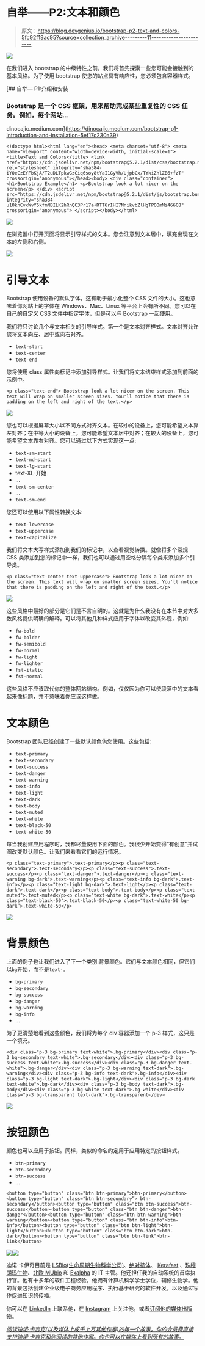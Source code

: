 # 自举——P2:文本和颜色

> 原文：<https://blog.devgenius.io/bootstrap-p2-text-and-colors-5fc92f19ac95?source=collection_archive---------11----------------------->

![](img/79c2182866b78e8c78894ff69d70aa73.png)

在我们进入 bootstrap 的中级特性之前，我们将首先探索一些您可能会接触到的基本风格。为了使用 bootstrap 使您的站点具有响应性，您必须包含容器样式。

[](https://dinocajic.medium.com/bootstrap-p1-introduction-and-installation-5ef17c230a39) [## 自举— P1:介绍和安装

### Bootstrap 是一个 CSS 框架，用来帮助完成某些重复性的 CSS 任务。例如，每个网站…

dinocajic.medium.com](https://dinocajic.medium.com/bootstrap-p1-introduction-and-installation-5ef17c230a39) 

```
<!doctype html><html lang="en"><head> <meta charset="utf-8"> <meta name="viewport" content="width=device-width, initial-scale=1"> <title>Text and Colors</title> <link href="https://cdn.jsdelivr.net/npm/bootstrap@5.2.1/dist/css/bootstrap.min.css" rel="stylesheet" integrity="sha384-iYQeCzEYFbKjA/T2uDLTpkwGzCiq6soy8tYaI1GyVh/UjpbCx/TYkiZhlZB6+fzT" crossorigin="anonymous"></head><body> <div class="container"> <h1>Bootstrap Example</h1> <p>Bootstrap look a lot nicer on the screen</p> </div> <script src="https://cdn.jsdelivr.net/npm/bootstrap@5.2.1/dist/js/bootstrap.bundle.min.js" integrity="sha384-u1OknCvxWvY5kfmNBILK2hRnQC3Pr17a+RTT6rIHI7NnikvbZlHgTPOOmMi466C8" crossorigin="anonymous"> </script></body></html>
```

![](img/2583d9b653b5138e914799ea3530c1ba.png)

在浏览器中打开页面将显示引导样式的文本。您会注意到文本居中，填充出现在文本的左侧和右侧。

![](img/57af39b1d52c886e0dcd4dbd374aefa9.png)

# 引导文本

Bootstrap 使用设备的默认字体，这有助于最小化整个 CSS 文件的大小。这也意味着你网站上的字体在 Windows、Mac、Linux 等平台上会有所不同。您可以在自己的自定义 CSS 文件中指定字体，但是可以与 Bootstrap 一起使用。

我们将只讨论几个与文本相关的引导样式。第一个是文本对齐样式。文本对齐允许您将文本向左、居中或向右对齐。

*   `text-start`
*   `text-center`
*   `text-end`

您将使用 class 属性向标记中添加引导样式。让我们将文本结束样式添加到前面的示例中。

```
<p class="text-end"> Bootstrap look a lot nicer on the screen. This text will wrap on smaller screen sizes. You'll notice that there is padding on the left and right of the text.</p>
```

![](img/44590e85e001ca79f5ef9ad67b3fa430.png)

您也可以根据屏幕大小以不同方式对齐文本。在较小的设备上，您可能希望文本靠左对齐；在中等大小的设备上，您可能希望文本居中对齐；在较大的设备上，您可能希望文本靠右对齐。您可以通过以下方式实现这一点:

*   `text-sm-start`
*   `text-md-start`
*   `text-lg-start`
*   text-XL-开始
*   …
*   `text-sm-center`
*   …
*   `text-sm-end`

您还可以使用以下属性转换文本:

*   `text-lowercase`
*   `text-uppercase`
*   `text-capitalize`

我们将文本大写样式添加到我们的标记中，以查看视觉转换。就像将多个常规 CSS 类添加到您的标记中一样，我们也可以通过用空格分隔每个类来添加多个引导类。

```
<p class="text-center text-uppercase"> Bootstrap look a lot nicer on the screen. This text will wrap on smaller screen sizes. You'll notice that there is padding on the left and right of the text.</p>
```

![](img/c192382fa32230ced3a1933f305694f6.png)

这些风格中最好的部分是它们是不言自明的。这就是为什么我没有在本节中对大多数风格提供明确的解释。可以将其他几种样式应用于字体以改变其外观，例如:

*   `fw-bold`
*   `fw-bolder`
*   `fw-semibold`
*   `fw-normal`
*   `fw-light`
*   `fw-lighter`
*   `fst-italic`
*   `fst-normal`

这些风格不应该取代你的整体网站结构。例如，仅仅因为你可以使段落中的文本看起来像标题，并不意味着你应该这样做。

# 文本颜色

Bootstrap 团队已经创建了一些默认颜色供您使用。这些包括:

*   `text-primary`
*   `text-secondary`
*   `text-success`
*   `text-danger`
*   `text-warning`
*   `text-info`
*   `text-light`
*   `text-dark`
*   `text-body`
*   `text-muted`
*   `text-white`
*   `text-black-50`
*   `text-white-50`

每当我创建应用程序时，我都尽量使用下面的颜色。我很少开始变得“有创意”并试图改变默认颜色。让我们来看看它们的运行情况。

```
<p class="text-primary">.text-primary</p><p class="text-secondary">.text-secondary</p><p class="text-success">.text-success</p><p class="text-danger">.text-danger</p><p class="text-warning bg-dark">.text-warning</p><p class="text-info bg-dark">.text-info</p><p class="text-light bg-dark">.text-light</p><p class="text-dark">.text-dark</p><p class="text-body">.text-body</p><p class="text-muted">.text-muted</p><p class="text-white bg-dark">.text-white</p><p class="text-black-50">.text-black-50</p><p class="text-white-50 bg-dark”>.text-white-50</p>
```

![](img/463759b15aaf9cb8129c0eb2ff11e705.png)

# 背景颜色

上面的例子也让我们进入了下一个类别:背景颜色。它们与文本颜色相同，但它们以`bg`开始，而不是`text-`。

*   `bg-primary`
*   `bg-secondary`
*   `bg-success`
*   `bg-danger`
*   `bg-warning`
*   `bg-info`
*   …

为了更清楚地看到这些颜色，我们将为每个 div 容器添加一个 p-3 样式，这只是一个填充。

```
<div class="p-3 bg-primary text-white">.bg-primary</div><div class="p-3 bg-secondary text-white">.bg-secondary</div><div class="p-3 bg-success text-white">.bg-success</div><div class="p-3 bg-danger text-white">.bg-danger</div><div class="p-3 bg-warning text-dark">.bg-warning</div><div class="p-3 bg-info text-dark">.bg-info</div><div class="p-3 bg-light text-dark">.bg-light</div><div class="p-3 bg-dark text-white">.bg-dark</div><div class="p-3 bg-body text-dark">.bg-body</div><div class="p-3 bg-white text-dark">.bg-white</div><div class="p-3 bg-transparent text-dark">.bg-transparent</div>
```

![](img/6cce481aa3844227d6b7dbcec4bf00bb.png)

# 按钮颜色

颜色也可以应用于按钮。同样，类似的命名约定用于应用特定的按钮样式。

*   `btn-primary`
*   `btn-secondary`
*   `btn-success`
*   …

```
<button type="button" class="btn btn-primary">btn-primary</button><button type="button" class="btn btn-secondary”> btn-secondary</button><button type="button" class="btn btn-success">btn-success</button><button type="button" class="btn btn-danger">btn-danger</button><button type="button" class="btn btn-warning">btn-warning</button><button type="button" class="btn btn-info">btn-info</button><button type="button" class="btn btn-light">btn-light</button><button type="button" class="btn btn-dark">btn-dark</button><button type="button" class="btn btn-link">btn-link</button>
```

![](img/e8205bf37a721c9853a4016769939402.png)![](img/62fd04755ac86b63d353c0676f930098.png)

迪诺·卡伊奇目前是 [LSBio(生命周期生物科学公司)](https://www.lsbio.com/)、[绝对抗体](https://absoluteantibody.com/)、 [Kerafast](https://www.kerafast.com/) 、[珠穆朗玛生物](https://everestbiotech.com/)、[北欧 MUbio](https://www.nordicmubio.com/) 和 [Exalpha](https://www.exalpha.com/) 的 IT 主管。他还担任我的自动系统的首席执行官。他有十多年的软件工程经验。他拥有计算机科学学士学位，辅修生物学。他的背景包括创建企业级电子商务应用程序、执行基于研究的软件开发，以及通过写作促进知识的传播。

你可以在 [LinkedIn](https://www.linkedin.com/in/dinocajic/) 上联系他，在 [Instagram](https://instagram.com/think.dino) 上关注他，或者[订阅他的媒体出版物](https://dinocajic.medium.com/subscribe)。

[*阅读迪诺·卡吉克(以及媒体上成千上万其他作家)的每一个故事。你的会员费直接支持迪诺·卡吉克和你阅读的其他作家。你也可以在媒体上看到所有的故事。*](https://dinocajic.medium.com/membership)
